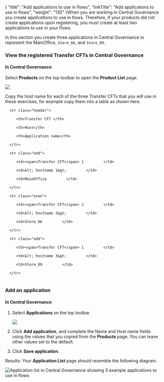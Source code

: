 {
    "title": "Add applications to use in flows",
    "linkTitle": "Add applications to use in flows",
    "weight": "130"
}When you are working in Central Governance you create *applications* to use in flows. Therefore, if your products did not create applications upon registering, you must create at least two applications to use in your flows.

In this section you create three applications in Central Governance to represent the MainOffice, `Store_66`, and `Store_89`.

### View the registered Transfer CFTs in Central Governance

#### In Central Governance

Select **Products** on the top toolbar to open the **Product List** page.

![](/Images/TransferCFT/gettingstarted1.png)

Copy the host name for each of the three Transfer CFTs that you will use in these exercises, for example copy them into a table as shown here.

<table data-cellspacing="0">
   <thead>
      <tr class="header">
         <th>Transfer CFT </th>
         <th>Host</th>
         <th>Application name</th>
      </tr>
   </thead>
   <tbody>
      <tr class="odd">
         <td><span>Transfer CFT</span> 1         </td>
         <td>&lt; hostname 1&gt;         </td>
         <td>MainOffice         </td>
      </tr>
      <tr class="even">
         <td><span>Transfer CFT</span> 2         </td>
         <td>&lt; hostname 2&gt;         </td>
         <td>Store_66         </td>
      </tr>
      <tr class="odd">
         <td><span>Transfer CFT</span> 1         </td>
         <td>&lt; hostname 3&gt;         </td>
         <td>Store_89         </td>
      </tr>
   </tbody>
</table>

### Add an application

#### In Central Governance

1.  Select **Applications** on the top toolbar.  
    ![](/Images/TransferCFT/gettingstarted2.png)
2.  Click **Add application**, and complete the Name and Host name fields using the values that you copied from the **Products** page. You can leave other values set to the default.
3.  Click **Save application**.

Results: Your **Application List** page should resemble the following diagram.

![Application list in Central Governance showing 3 example applications to use in flows](/Images/TransferCFT/application_list_complete.png)
